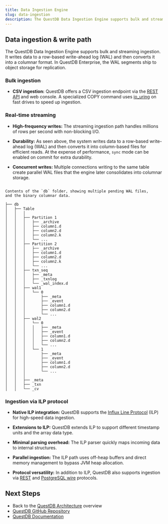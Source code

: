 ```yaml
---
title: Data Ingestion Engine
slug: data-ingestion
description: The QuestDB Data Ingestion Engine supports bulk and streaming ingestion. It writes data to a row-based write-ahead log (WAL) and then converts it into a columnar format. In QuestDB Enterprise, the WAL segments ship to object storage for replication.
---
```



## Data ingestion & write path

The QuestDB Data Ingestion Engine supports bulk and streaming ingestion. It writes data to a row-based write-ahead log
(WAL) and then converts it into a columnar format. In QuestDB Enterprise, the WAL segments ship to object storage for replication.

### Bulk ingestion

- **CSV ingestion:**
  QuestDB offers a CSV ingestion endpoint via the [REST API](/docs/reference/api/rest/) and web console.
   A specialized COPY command uses [io_uring](/blog/2022/09/12/importing-300k-rows-with-io-uring) on
   fast drives to speed up ingestion.

### Real-time streaming

- **High-frequency writes:**
  The streaming ingestion path handles millions of rows per second with non-blocking I/O.

- **Durability:**
  As seen above, the system writes data to a row-based write-ahead log (WAL) and then converts it
  into column-based files for efficient reads. At the expense of performance, `sync` mode can be
  enabled on commit for extra durability.

- **Concurrent writes:**
  Multiple connections writing to the same table create parallel WAL files that the engine
  later consolidates into columnar storage.

```text

Contents of the `db` folder, showing multiple pending WAL files,
and the binary columnar data.

├── db
│   ├── Table
│   │   │
│   │   ├── Partition 1
│   │   │   ├── _archive
│   │   │   ├── column1.d
│   │   │   ├── column2.d
│   │   │   ├── column2.k
│   │   │   └── ...
│   │   ├── Partition 2
│   │   │   ├── _archive
│   │   │   ├── column1.d
│   │   │   ├── column2.d
│   │   │   ├── column2.k
│   │   │   └── ...
│   │   ├── txn_seq
│   │   │   ├── _meta
│   │   │   ├── _txnlog
│   │   │   └── _wal_index.d
│   │   ├── wal1
│   │   │   └── 0
│   │   │       ├── _meta
│   │   │       ├── _event
│   │   │       ├── column1.d
│   │   │       ├── column2.d
│   │   │       └── ...
│   │   ├── wal2
│   │   │   └── 0
│   │   │   │   ├── _meta
│   │   │   │   ├── _event
│   │   │   │   ├── column1.d
│   │   │   │   ├── column2.d
│   │   │   │   └── ...
│   │   │   └── 1
│   │   │       ├── _meta
│   │   │       ├── _event
│   │   │       ├── column1.d
│   │   │       ├── column2.d
│   │   │       └── ...
│   │   │
│   │   ├── _meta
│   │   ├── _txn
│   │   └── _cv

```

### Ingestion via ILP protocol

- **Native ILP integration:**
  QuestDB supports the [Influx Line Protocol](/docs/reference/api/ilp/overview/)
   (ILP) for high-speed data ingestion.

- **Extensions to ILP:**
  QuestDB extends ILP to support different timestamp units and the array data type.

- **Minimal parsing overhead:**
  The ILP parser quickly maps incoming data to internal structures.

- **Parallel ingestion:**
  The ILP path uses off-heap buffers and direct memory management to bypass JVM heap  allocation.

- **Protocol versatility:**
  In addition to ILP, QuestDB also supports ingestion via [REST](/docs/reference/sql/overview/#rest-http-api)
  and [PostgreSQL wire](/docs/reference/sql/overview/#postgresql) protocols.


## Next Steps

- Back to the [QuestDB Architecture](/docs/guides/architecture/questdb-architecture) overview
- [QuestDB GitHub Repository](https://github.com/questdb/questdb)
- [QuestDB Documentation](/docs)

